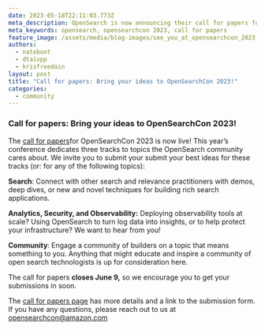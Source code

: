 ```yaml
---
date: 2023-05-18T22:11:03.773Z
meta_description: OpenSearch is now announcing their call for papers for OpenSearchCon 2023.
meta_keywords: opensearch, opensearchcon 2023, call for papers
feature_image: /assets/media/blog-images/see_you_at_opensearchcon_2023.png
authors:
  - nateboot
  - dtaivpp
  - krisfreedain
layout: post
title: "Call for papers: Bring your ideas to OpenSearchCon 2023!"
categories:
  - community
---
```



### Call for papers: Bring your ideas to OpenSearchCon 2023!

The [call for papers](https://opensearch.org/opensearchcon2023-cfp.html)for OpenSearchCon 2023 is now live! This year’s conference dedicates three tracks to topics the OpenSearch community cares about. We invite you to submit your submit your best ideas for these tracks (or: for any of the following topics):

**Search**: Connect with other search and relevance practitioners with demos, deep dives, or new and novel techniques for building rich search applications. 

**Analytics, Security, and Observability:** Deploying observability tools at scale? Using OpenSearch to turn log data into insights, or to help protect your infrastructure? We want to hear from you!

**Community**: Engage a community of builders on a topic that means something to you. Anything that might educate and inspire a community of open search technologists is up for consideration here.

The call for papers **closes June 9,** so we encourage you to get your submissions in soon.

The [call for papers page](https://opensearch.org/opensearchcon2023-cfp.html) has more details and a link to the submission form. If you have any questions, please reach out to us at [opensearchcon@amazon.com](mailto:opensearchcon@amazon.com)







